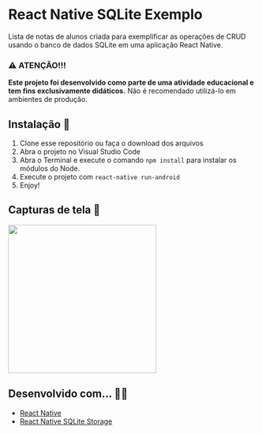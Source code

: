 # React Native SQLite Exemplo
Lista de notas de alunos criada para exemplificar as operações de CRUD usando o banco de dados SQLite em uma aplicação React Native.

### ⚠️ ATENÇÃO!!!
**Este projeto foi desenvolvido como parte de uma atividade educacional e tem fins exclusivamente didáticos.** Não é recomendado utilizá-lo em ambientes de produção.

## Instalação 🚀
1. Clone esse repositório ou faça o download dos arquivos
2. Abra o projeto no Visual Studio Code
3. Abra o Terminal e execute o comando `npm install` para instalar os módulos do Node.
4. Execute o projeto com `react-native run-android`
5. Enjoy!

## Capturas de tela 📸
<img width="300" src="https://github.com/lucasfrag/React-Native-SQLite-Exemplo/blob/master/src/Screenshots/01.png" >

## Desenvolvido com... 👨‍💻

* [React Native](https://reactnative.dev)
* [React Native SQLite Storage](https://github.com/andpor/react-native-sqlite-storage)

